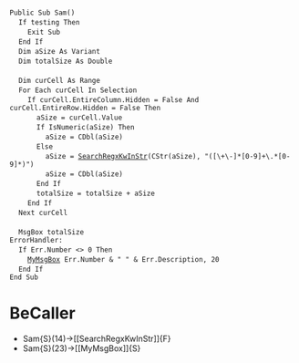 &nbsp;  &nbsp;  &nbsp;  &nbsp;  
`Public Sub Sam()`  
&nbsp;&nbsp;&nbsp;&nbsp;`If testing Then`  
&nbsp;&nbsp;&nbsp;&nbsp;&nbsp;&nbsp;&nbsp;&nbsp;`Exit Sub`  
&nbsp;&nbsp;&nbsp;&nbsp;`End If`  
&nbsp;&nbsp;&nbsp;&nbsp;`Dim aSize As Variant`  
&nbsp;&nbsp;&nbsp;&nbsp;`Dim totalSize As Double`  
&nbsp;  &nbsp;  &nbsp;  &nbsp;  
&nbsp;&nbsp;&nbsp;&nbsp;`Dim curCell As Range`  
&nbsp;&nbsp;&nbsp;&nbsp;`For Each curCell In Selection`  
&nbsp;&nbsp;&nbsp;&nbsp;&nbsp;&nbsp;&nbsp;&nbsp;`If curCell.EntireColumn.Hidden = False And curCell.EntireRow.Hidden = False Then`  
&nbsp;&nbsp;&nbsp;&nbsp;&nbsp;&nbsp;&nbsp;&nbsp;&nbsp;&nbsp;&nbsp;&nbsp;`aSize = curCell.Value`  
&nbsp;&nbsp;&nbsp;&nbsp;&nbsp;&nbsp;&nbsp;&nbsp;&nbsp;&nbsp;&nbsp;&nbsp;`If IsNumeric(aSize) Then`  
&nbsp;&nbsp;&nbsp;&nbsp;&nbsp;&nbsp;&nbsp;&nbsp;&nbsp;&nbsp;&nbsp;&nbsp;&nbsp;&nbsp;&nbsp;&nbsp;`aSize = CDbl(aSize)`  
&nbsp;&nbsp;&nbsp;&nbsp;&nbsp;&nbsp;&nbsp;&nbsp;&nbsp;&nbsp;&nbsp;&nbsp;`Else`  
&nbsp;&nbsp;&nbsp;&nbsp;&nbsp;&nbsp;&nbsp;&nbsp;&nbsp;&nbsp;&nbsp;&nbsp;&nbsp;&nbsp;&nbsp;&nbsp;`aSize = `[`SearchRegxKwInStr`](SearchRegxKwInStr)`(CStr(aSize), "([\+\-]*[0-9]+\.*[0-9]*)")`  
&nbsp;&nbsp;&nbsp;&nbsp;&nbsp;&nbsp;&nbsp;&nbsp;&nbsp;&nbsp;&nbsp;&nbsp;&nbsp;&nbsp;&nbsp;&nbsp;`aSize = CDbl(aSize)`  
&nbsp;&nbsp;&nbsp;&nbsp;&nbsp;&nbsp;&nbsp;&nbsp;&nbsp;&nbsp;&nbsp;&nbsp;`End If`  
&nbsp;&nbsp;&nbsp;&nbsp;&nbsp;&nbsp;&nbsp;&nbsp;&nbsp;&nbsp;&nbsp;&nbsp;`totalSize = totalSize + aSize`  
&nbsp;&nbsp;&nbsp;&nbsp;&nbsp;&nbsp;&nbsp;&nbsp;`End If`  
&nbsp;&nbsp;&nbsp;&nbsp;`Next curCell`  
&nbsp;  &nbsp;  &nbsp;  &nbsp;  
&nbsp;&nbsp;&nbsp;&nbsp;`MsgBox totalSize`  
`ErrorHandler:`  
&nbsp;&nbsp;&nbsp;&nbsp;`If Err.Number <> 0 Then`  
&nbsp;&nbsp;&nbsp;&nbsp;&nbsp;&nbsp;&nbsp;&nbsp;[`MyMsgBox`](MyMsgBox)` Err.Number & " " & Err.Description, 20`  
&nbsp;&nbsp;&nbsp;&nbsp;`End If`  
`End Sub`  


# BeCaller
- Sam{S}(14)->[[SearchRegxKwInStr]]{F}
- Sam{S}(23)->[[MyMsgBox]]{S}

